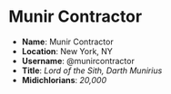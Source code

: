 # Munir Contractor

* **Name**: Munir Contractor
* **Location**: New York, NY
* **Username**: @munircontractor
* **Title**: *Lord of the Sith, Darth Munirius*
* **Midichlorians**: *20,000*
